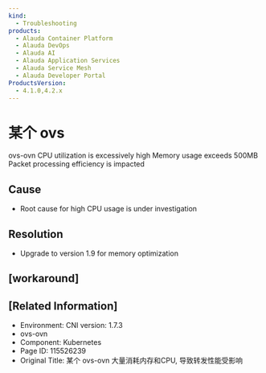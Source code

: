 ```yaml
---
kind:
  - Troubleshooting
products:
  - Alauda Container Platform
  - Alauda DevOps
  - Alauda AI
  - Alauda Application Services
  - Alauda Service Mesh
  - Alauda Developer Portal
ProductsVersion:
  - 4.1.0,4.2.x
---
```

<!-- A type of document that involves encountering a fault, diagnosing it, performing root cause analysis, and providing solutions. -->

# 某个 ovs

ovs-ovn CPU utilization is excessively high Memory usage exceeds 500MB Packet processing efficiency is impacted

## Cause
- Root cause for high CPU usage is under investigation

## Resolution
- Upgrade to version 1.9 for memory optimization

## [workaround]

## [Related Information]
- Environment: CNI version: 1.7.3
- ovs-ovn
- Component: Kubernetes
- Page ID: 115526239
- Original Title: 某个 ovs-ovn 大量消耗内存和CPU, 导致转发性能受影响
